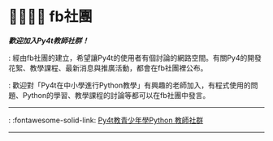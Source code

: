 # 👨‍👩‍👧‍👦 fb社團

***歡迎加入Py4t教師社群！***

: 經由fb社團的建立，希望讓Py4t的使用者有個討論的網路空間。有關Py4的開發花絮、教學課程、最新消息與推廣活動，都會在fb社團裡公布。

: 歡迎對「Py4t在中小學進行Python教學」有興趣的老師加入，有程式使用的問題、Python的學習、教學課程的討論等都可以在fb社團中發言。

-------------------------------

: :fontawesome-solid-link: [Py4t教青少年學Python 教師社群](https://www.facebook.com/groups/856789691692686/)

-------------------------------
